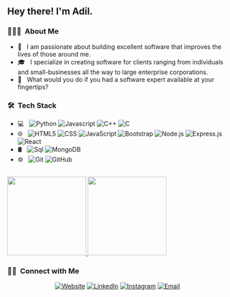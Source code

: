 
<h2> Hey there! I'm Adil.</h2>

<h3> 👨🏻‍💻 &nbsp;About Me </h3>

- 🤔 &nbsp; I am passionate about building excellent software that improves the lives of those around me.
- 🎓 &nbsp; I specialize in creating software for clients ranging from individuals and small-businesses all the way to large enterprise corporations.
- 💼 &nbsp; What would you do if you had a software expert available at your fingertips?

<h3> 🛠 &nbsp;Tech Stack</h3>

- 💻 &nbsp;
  ![Python](https://img.shields.io/badge/-Python-333333?style=flat&logo=python)
  ![Javascript](https://img.shields.io/badge/-Javascript-333333?style=flat&logo=Javascript&logoColor=007396)
  ![C++](https://img.shields.io/badge/-C++-333333?style=flat&logo=C%2B%2B&logoColor=00599C)
  ![C](https://img.shields.io/badge/-C-333333?style=flat&logo=c&logoColor=276DC3)
- 🌐 &nbsp;
  ![HTML5](https://img.shields.io/badge/-HTML5-333333?style=flat&logo=HTML5)
  ![CSS](https://img.shields.io/badge/-CSS-333333?style=flat&logo=CSS3&logoColor=1572B6)
  ![JavaScript](https://img.shields.io/badge/-JavaScript-333333?style=flat&logo=javascript)
  ![Bootstrap](https://img.shields.io/badge/-Bootstrap-333333?style=flat&logo=bootstrap&logoColor=563D7C)
  ![Node.js](https://img.shields.io/badge/-Node.js-333333?style=flat&logo=node.js)
  ![Express.js](https://img.shields.io/badge/-Express.js-333333?style=flat&logo=express.js)
  ![React](https://img.shields.io/badge/-React-333333?style=flat&logo=react)
- 🛢 &nbsp;
  ![Sql](https://img.shields.io/badge/-Sql-333333?style=flat&logo=sql)
  ![MongoDB](https://img.shields.io/badge/-MongoDB-333333?style=flat&logo=mongodb)
- ⚙️ &nbsp;
  ![Git](https://img.shields.io/badge/-Git-333333?style=flat&logo=git)
  ![GitHub](https://img.shields.io/badge/-GitHub-333333?style=flat&logo=github)

  

<br/>

<a href="https://github.com/adilmarghadi1">
  <img height="180em" src="https://github-readme-stats.vercel.app/api?adilmarghadi1adilmarghadi1=AVS1508&theme=buefy&show_icons=true" />
  <img height="180em" src="https://github-readme-stats.vercel.app/api/top-langs/?adilmarghadi1=AVS1508&theme=buefy&layout=compact" />
</a>

<br/>

<h3> 🤝🏻 &nbsp;Connect with Me </h3>

<p align="center">
<a href="https://adilmarghadi1.github.io/AdilDev/"><img alt="Website" src="https://img.shields.io/badge/Website-www.adilmarghadi1.github.io/AdilDev-blue?style=flat-square&logo=google-chrome"></a>
<a href="https://www.linkedin.com/in/adil-marghady-2231371b6/"><img alt="LinkedIn" src="https://img.shields.io/badge/LinkedIn-adil%20 %20marghadi-blue?style=flat-square&logo=linkedin"></a>
<a href="https://www.instagram.com/adil.dev1/"><img alt="Instagram" src="https://img.shields.io/badge/Instagram-adil.dev1-blue?style=flat-square&logo=instagram"></a>
<a href="mailto:adilmarghadi2020@gmail.com"><img alt="Email" src="https://img.shields.io/badge/Email-adilmarghadi2020@gmail.com-blue?style=flat-square&logo=gmail"></a>
</p>

